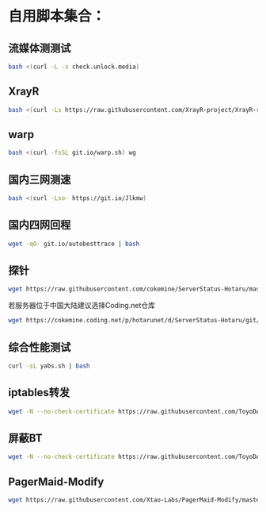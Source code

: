# 自用脚本集合：

## 流媒体测测试
``` bash
bash <(curl -L -s check.unlock.media) 
```
## XrayR
``` bash
bash <(curl -Ls https://raw.githubusercontent.com/XrayR-project/XrayR-release/master/install.sh)
```

## warp
``` bash
bash <(curl -fsSL git.io/warp.sh) wg
```

## 国内三网测速
``` bash
bash <(curl -Lso- https://git.io/Jlkmw)
```

## 国内四网回程
``` bash
wget -qO- git.io/autobesttrace | bash
```

## 探针
``` bash
wget https://raw.githubusercontent.com/cokemine/ServerStatus-Hotaru/master/status.sh && bash status.sh
```
若服务器位于中国大陆建议选择Coding.net仓库
``` bash
wget https://cokemine.coding.net/p/hotarunet/d/ServerStatus-Hotaru/git/raw/master/status.sh && bash status.sh
```

## 综合性能测试
``` bash
curl -sL yabs.sh | bash
```

## iptables转发
``` bash
wget -N --no-check-certificate https://raw.githubusercontent.com/ToyoDAdoubiBackup/doubi/master/iptables-pf.sh && chmod +x iptables-pf.sh && bash iptables-pf.sh
```

## 屏蔽BT
``` bash
wget -N --no-check-certificate https://raw.githubusercontent.com/ToyoDAdoubiBackup/doubi/master/ban_iptables.sh && chmod +x ban_iptables.sh && bash ban_iptables.sh banall
```

## PagerMaid-Modify
``` bash
wget https://raw.githubusercontent.com/Xtao-Labs/PagerMaid-Modify/master/install.sh -O install.sh&& chmod +x install.sh && bash install.sh
```
